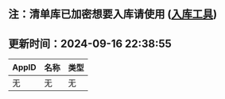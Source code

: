 ## 注：清单库已加密想要入库请使用 ([入库工具](https://github.com/BlankTMing/ManifestAutoUpdate/releases))

## 更新时间：2024-09-16 22:38:55
| AppID | 名称 | 类型  |
| :-------------------- | :----------------------------- | :----------- |
| 无 | 无 | 无 |

